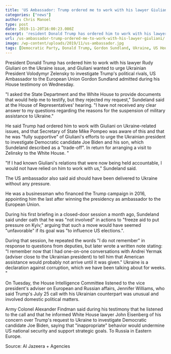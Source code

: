 ```yaml
---
title: 'US Ambassador: Trump ordered me to work with his lawyer Giuliani'
categories: ["news"]
author: Chris Manoel
type: post
date: 2019-11-20T16:00:23.000Z
excerpt: 'resident Donald Trump has ordered him to work with his lawyer Rudy Giuliani on the Ukraine issue, and Giuliani wanted to urge Ukrainian President Volodymyr Zelensky to investigate Trump''s political rivals'
url: /us-ambassador-trump-ordered-me-to-work-with-his-lawyer-giuliani/
image: /wp-content/uploads/2019/11/us-ambassador.jpg
tags: [Democratic Party, Donald Trump, Gordon Sundland, Ukraine, US House of Representatives]
---
```


President Donald Trump has ordered him to work with his lawyer Rudy Giuliani on the Ukraine issue, and Giuliani wanted to urge Ukrainian President Volodymyr Zelensky to investigate Trump's political rivals, US Ambassador to the European Union Gordon Sundland admitted during his House testimony on Wednesday.

"I asked the State Department and the White House to provide documents that would help me to testify, but they rejected my request," Sundeland said at the House of Representatives' hearing. "I have not received any clear answer to my questions regarding the reasons for the suspension of military assistance to Ukraine."

He said Trump had ordered him to work with Giuliani on Ukraine-related issues, and that Secretary of State Mike Pompeo was aware of this and that he was "fully supportive" of Giuliani's efforts to urge the Ukrainian president to investigate Democratic candidate Joe Biden and his son, which Sundeland described as a "trade-off". In return for arranging a visit to Zelinsky to the White House. "

"If I had known Giuliani's relations that were now being held accountable, I would not have relied on him to work with us," Sundeland said.

The US ambassador also said aid should have been delivered to Ukraine without any pressure.

He was a businessman who financed the Trump campaign in 2016, appointing him the last after winning the presidency as ambassador to the European Union.

During his first briefing in a closed-door session a month ago, Sundeland said under oath that he was "not involved" in actions to "freeze aid to put pressure on Kyiv," arguing that such a move would have seemed "unfavorable" if its goal was "to influence US elections.".

During that session, he repeated the words "I do not remember" in response to questions from deputies, but later wrote a written note stating: "I remember now that I had one-on-one conversations with Andrei Yermak (adviser close to the Ukrainian president) to tell him that American assistance would probably not arrive until it was given." Ukraine is a declaration against corruption, which we have been talking about for weeks. "

On Tuesday, the House Intelligence Committee listened to the vice president's adviser on European and Russian affairs, Jennifer Williams, who said Trump's July 25 call with his Ukrainian counterpart was unusual and involved domestic political matters.

Army Colonel Alexander Findman said during his testimony that he listened to the call and that he informed White House lawyer John Eisenberg of his concern over Trump's request to Ukraine to investigate Democratic candidate Joe Biden, saying that "inappropriate" behavior would undermine US national security and support strategic goals. To Russia in Eastern Europe.

Source: Al Jazeera + Agencies
